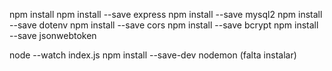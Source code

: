 npm install
npm install --save express
npm install --save mysql2
npm install --save dotenv
npm install --save cors
npm install --save bcrypt
npm install --save jsonwebtoken

node --watch index.js
npm install --save-dev nodemon (falta instalar)
